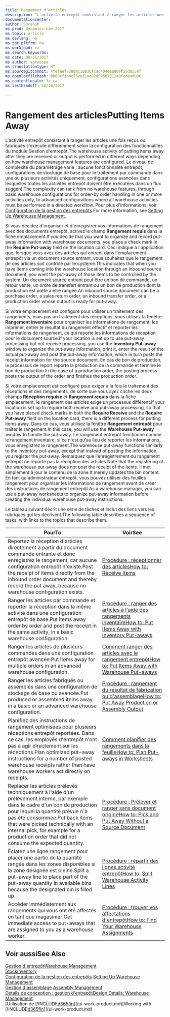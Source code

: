 ```yaml
---
title: Rangement d'articles
description: "L'activité entrepôt consistant à ranger les articles une fois reçus ou fabriqués s'exécute différemment selon la configuration des fonctionnalités du module Gestion d'entrepôt."
documentationcenter: 
author: SorenGP
ms.prod: dynamics-nav-2017
ms.topic: article
ms.devlang: na
ms.tgt_pltfrm: na
ms.workload: na
ms.search.keywords: 
ms.date: 08/31/2017
ms.author: sgroespe
ms.translationtype: HT
ms.sourcegitcommit: 4fefaef7380ac10836fcac404eea006f55d8556f
ms.openlocfilehash: 0b68ef1b4c73eef1ac82d59587011a0fcdead096
ms.contentlocale: fr-ca
ms.lasthandoff: 10/16/2017

---
```

# <a name="putting-items-away"></a><span data-ttu-id="d5935-103">Rangement des articles</span><span class="sxs-lookup"><span data-stu-id="d5935-103">Putting Items Away</span></span>
<span data-ttu-id="d5935-104">L'activité entrepôt consistant à ranger les articles une fois reçus ou fabriqués s'exécute différemment selon la configuration des fonctionnalités du module Gestion d'entrepôt.</span><span class="sxs-lookup"><span data-stu-id="d5935-104">The warehouse activity of putting items away after they are received or output is performed in different ways depending on how warehouse management features are configured.</span></span> <span data-ttu-id="d5935-105">Le niveau de complexité du paramétrage varie : aucune fonctionnalité entrepôt, configurations de stockage de base pour le traitement par commande dans une ou plusieurs activités uniquement, configurations avancées dans lesquelles toutes les activités entrepôt doivent être exécutées dans un flux suggéré.</span><span class="sxs-lookup"><span data-stu-id="d5935-105">The complexity can rank from no warehouse features, through basic warehouse configurations for order-by order handling in one or more activities only, to advanced configurations where all warehouse activities must be performed in a directed workflow.</span></span> <span data-ttu-id="d5935-106">Pour plus d'informations, voir [Configuration de la gestion des entrepôts](warehouse-setup-warehouse.md).</span><span class="sxs-lookup"><span data-stu-id="d5935-106">For more information, see [Setting Up Warehouse Management](warehouse-setup-warehouse.md).</span></span>

<span data-ttu-id="d5935-107">Si vous décidez d'organiser et d'enregistrer vos informations de rangement avec des documents entrepôt, activez le champ **Rangement requis** dans la fiche emplacement.</span><span class="sxs-lookup"><span data-stu-id="d5935-107">If you decide that you want to organize and record put-away information with warehouse documents, you place a check mark in the **Require Put-away** field on the location card.</span></span> <span data-ttu-id="d5935-108">Ceci indique à l'application que, lorsque vous avez des articles qui entrent dans l'emplacement entrepôt via un document source entrant, vous souhaitez que le rangement de ces articles soit contrôlé par le système.</span><span class="sxs-lookup"><span data-stu-id="d5935-108">This indicates that when you have items coming into the warehouse location through an inbound source document, you want the put-away of those items to be controlled by the system.</span></span> <span data-ttu-id="d5935-109">Un document source entrant peut être un bon de commande, un retour vente, un ordre de transfert entrant ou un bon de production dont la production est prête à être rangée.</span><span class="sxs-lookup"><span data-stu-id="d5935-109">An inbound source document can be a purchase order, a sales return order, an inbound transfer order, or a production order whose output is ready for put-away.</span></span>  

<span data-ttu-id="d5935-110">Si votre emplacement est configuré pour utiliser un traitement des rangements, mais pas un traitement des réceptions, vous utilisez la fenêtre **Rangement inventaire** pour organiser les informations de rangement, les imprimer, entrer le résultat du rangement effectif et reporter les informations de rangement, ce qui reporte les informations de réception pour le document source.</span><span class="sxs-lookup"><span data-stu-id="d5935-110">If your location is set up to use put-away processing but not receive processing, you use the **Inventory Put-away** window to organize the put-away information, print it, enter the result of the actual put-away and post the put-away information, which in turn posts the receipt information for the source document.</span></span> <span data-ttu-id="d5935-111">En cas de bon de production, le processus de report reporte la production de la commande et termine le bon de production.</span><span class="sxs-lookup"><span data-stu-id="d5935-111">In the case of a production order, the posting process posts the output of the order and finishes the production order.</span></span>

<span data-ttu-id="d5935-112">Si votre emplacement est configuré pour exiger à la fois le traitement des réceptions et des rangements, de sorte que vous ayez coché les deux champs **Réception requise** et **Rangement requis** dans la fiche emplacement, le rangement des articles exige un processus différent.</span><span class="sxs-lookup"><span data-stu-id="d5935-112">If your location is set up to require both receive and put-away processing, so that you have placed check marks in both the **Require Receive** and the **Require Put-away** field on the location card, there is a different process for putting items away.</span></span> <span data-ttu-id="d5935-113">Dans ce cas, vous utilisez la fenêtre **Rangement entrepôt** pour traiter le rangement.</span><span class="sxs-lookup"><span data-stu-id="d5935-113">In this case, you will use the **Warehouse Put-away** window to handle the put-away.</span></span> <span data-ttu-id="d5935-114">Le rangement entrepôt fonctionne comme le rangement inventaire, si ce n'est qu'au lieu de reporter les informations, vous enregistrez le rangement.</span><span class="sxs-lookup"><span data-stu-id="d5935-114">The warehouse put-away functions similarly to the inventory put-away, except that instead of posting the information, you register the put-away.</span></span> <span data-ttu-id="d5935-115">Remarquez que l'enregistrement du rangement entrepôt ne reporte pas la réception des articles.</span><span class="sxs-lookup"><span data-stu-id="d5935-115">Note that the registering of the warehouse put-away does not post the receipt of the items.</span></span> <span data-ttu-id="d5935-116">Il met simplement à jour le contenu de la zone.</span><span class="sxs-lookup"><span data-stu-id="d5935-116">It merely updates the bin content.</span></span> <span data-ttu-id="d5935-117">En tant qu'administrateur entrepôt, vous pouvez utiliser des feuilles rangement pour organiser les informations de rangement avant de créer des instructions de rangement entrepôt.</span><span class="sxs-lookup"><span data-stu-id="d5935-117">As a warehouse manager, you can use a put-away worksheets to organize put-away information before creating the individual warehouse put-away instructions.</span></span>

<span data-ttu-id="d5935-118">Le tableau suivant décrit une série de tâches et inclut des liens vers les rubriques qui les décrivent.</span><span class="sxs-lookup"><span data-stu-id="d5935-118">The following table describes a sequence of tasks, with links to the topics that describe them.</span></span>   

|<span data-ttu-id="d5935-119">**Pour**</span><span class="sxs-lookup"><span data-stu-id="d5935-119">**To**</span></span>|<span data-ttu-id="d5935-120">**Voir**</span><span class="sxs-lookup"><span data-stu-id="d5935-120">**See**</span></span>|  
|------------|-------------|  
|<span data-ttu-id="d5935-121">Reportez la réception d'articles directement à partir du document commande entrante et donc enregistrez le rangement, car aucune configuration entrepôt n'existe.</span><span class="sxs-lookup"><span data-stu-id="d5935-121">Post the receipt of items directly from the inbound order document and thereby record the put away, because no warehouse configuration exists.</span></span>|[<span data-ttu-id="d5935-122">Procédure : réceptionner des articles</span><span class="sxs-lookup"><span data-stu-id="d5935-122">How to: Receive Items</span></span>](warehouse-how-receive-items.md)|  
|<span data-ttu-id="d5935-123">Ranger les articles par commande et reporter la réception dans la même activité dans une configuration entrepôt de base.</span><span class="sxs-lookup"><span data-stu-id="d5935-123">Put items away order by order and post the receipt in the same activity, in a basic warehouse configuration.</span></span>|[<span data-ttu-id="d5935-124">Procédure : ranger des articles à l'aide des rangements inventaire</span><span class="sxs-lookup"><span data-stu-id="d5935-124">How to: Put Items Away with Inventory Put-aways</span></span>](warehouse-how-to-put-items-away-with-inventory-put-aways.md)|  
|<span data-ttu-id="d5935-125">Ranger les articles de plusieurs commandes dans une configuration entrepôt avancée.</span><span class="sxs-lookup"><span data-stu-id="d5935-125">Put items away for multiple orders in an advanced warehouse configuration.</span></span>|[<span data-ttu-id="d5935-126">Comment ranger des articles avec le rangement entrepôt</span><span class="sxs-lookup"><span data-stu-id="d5935-126">How to: Put Items Away with Warehouse Put-aways</span></span>](warehouse-how-to-put-items-away-with-warehouse-put-aways.md)|  
|<span data-ttu-id="d5935-127">Ranger les articles fabriqués ou assemblés dans une configuration de stockage de base ou avancée.</span><span class="sxs-lookup"><span data-stu-id="d5935-127">Put produced or assembled items away in a basic or an advanced warehouse configuration.</span></span>|[<span data-ttu-id="d5935-128">Procédure : rangement du résultat de fabrication ou d'assemblage</span><span class="sxs-lookup"><span data-stu-id="d5935-128">How to: Put Away Production or Assembly Output</span></span>](warehouse-how-to-put-away-production-output.md)|
|<span data-ttu-id="d5935-129">Planifiez des instructions de rangement optimisées pour plusieurs réceptions entrepôt reportées. Dans ce cas, les employés d'entrepôt n'ont pas à agir directement sur les réceptions.</span><span class="sxs-lookup"><span data-stu-id="d5935-129">Plan optimized put-away instructions for a number of posted warehouse receipts rather than have warehouse workers act directly on receipts.</span></span>|[<span data-ttu-id="d5935-130">Comment planifier des rangements dans la feuille</span><span class="sxs-lookup"><span data-stu-id="d5935-130">How to: Plan Put-aways in Worksheets</span></span>](warehouse-how-to-plan-put-aways-in-worksheets.md)|  
|<span data-ttu-id="d5935-131">Replacer les articles prélevés techniquement à l'aide d'un prélèvement interne, par exemple dans le cadre d'un bon de production pour lequel la quantité prévue n'a pas été consommée.</span><span class="sxs-lookup"><span data-stu-id="d5935-131">Put back items that were picked technically with an internal pick, for example for a production order that did not consume the expected quantity.</span></span>|[<span data-ttu-id="d5935-132">Procédure : Prélever et ranger sans document origine</span><span class="sxs-lookup"><span data-stu-id="d5935-132">How to: Pick and Put Away Without a Source Document</span></span>](warehouse-how-to-create-put-aways-from-internal-put-aways.md)|
|<span data-ttu-id="d5935-133">Éclatez une ligne rangement pour placer une partie de la quantité rangée dans les zones disponibles si la zone désignée est pleine.</span><span class="sxs-lookup"><span data-stu-id="d5935-133">Split a put-away line to place part of the put-away quantity in available bins because the designated bin is filled up.</span></span>|[<span data-ttu-id="d5935-134">Procédure : répartir des lignes activité entrepôt</span><span class="sxs-lookup"><span data-stu-id="d5935-134">How to: Split Warehouse Activity Lines</span></span>](warehouse-how-to-split-warehouse-activity-lines.md)|
|<span data-ttu-id="d5935-135">Accéder immédiatement aux rangements qui vous ont été affectés en tant que magasinier.</span><span class="sxs-lookup"><span data-stu-id="d5935-135">Get immediate access to put-aways that are assigned to you as a warehouse worker.</span></span>|[<span data-ttu-id="d5935-136">Procédure : trouver vos affectations d'entrepôt</span><span class="sxs-lookup"><span data-stu-id="d5935-136">How to: Find Your Warehouse Assignments</span></span>](warehouse-how-to-find-your-warehouse-assignments.md)|    

## <a name="see-also"></a><span data-ttu-id="d5935-137">Voir aussi</span><span class="sxs-lookup"><span data-stu-id="d5935-137">See Also</span></span>  
[<span data-ttu-id="d5935-138">Gestion d'entrepôt</span><span class="sxs-lookup"><span data-stu-id="d5935-138">Warehouse Management</span></span>](warehouse-manage-warehouse.md)  
[<span data-ttu-id="d5935-139">Stock</span><span class="sxs-lookup"><span data-stu-id="d5935-139">Inventory</span></span>](inventory-manage-inventory.md)  
<span data-ttu-id="d5935-140">[Configuration de la gestion des entrepôts](warehouse-setup-warehouse.md)   </span><span class="sxs-lookup"><span data-stu-id="d5935-140">[Setting Up Warehouse Management](warehouse-setup-warehouse.md)   </span></span>  
<span data-ttu-id="d5935-141">[Gestion d'assemblage](assembly-assemble-items.md)  </span><span class="sxs-lookup"><span data-stu-id="d5935-141">[Assembly Management](assembly-assemble-items.md)  </span></span>  
[<span data-ttu-id="d5935-142">Détails de conception : gestion d'entrepôt</span><span class="sxs-lookup"><span data-stu-id="d5935-142">Design Details: Warehouse Management</span></span>](design-details-warehouse-management.md)  
<span data-ttu-id="d5935-143">[Utilisation de [!INCLUDE[d365fin](includes/d365fin_md.md)]](ui-work-product.md)</span><span class="sxs-lookup"><span data-stu-id="d5935-143">[Working with [!INCLUDE[d365fin](includes/d365fin_md.md)]](ui-work-product.md)</span></span>  

